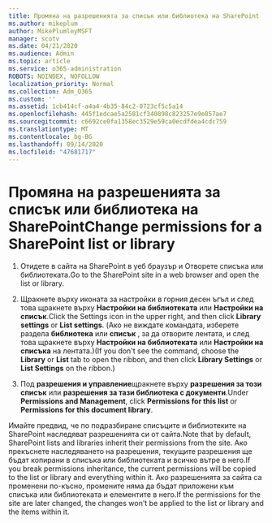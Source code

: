 ```yaml
---
title: Промяна на разрешенията за списък или библиотека на SharePoint
ms.author: mikeplum
author: MikePlumleyMSFT
manager: scotv
ms.date: 04/21/2020
ms.audience: Admin
ms.topic: article
ms.service: o365-administration
ROBOTS: NOINDEX, NOFOLLOW
localization_priority: Normal
ms.collection: Adm_O365
ms.custom: ''
ms.assetid: 1cb414cf-a4a4-4b35-84c2-0723cf5c5a14
ms.openlocfilehash: 445f1edcae5a2581cf340898c823257e9e857ae7
ms.sourcegitcommit: c6692ce0fa1358ec3529e59ca0ecdfdea4cdc759
ms.translationtype: MT
ms.contentlocale: bg-BG
ms.lasthandoff: 09/14/2020
ms.locfileid: "47681717"
---
```

# <a name="change-permissions-for-a-sharepoint-list-or-library"></a><span data-ttu-id="7c262-102">Промяна на разрешенията за списък или библиотека на SharePoint</span><span class="sxs-lookup"><span data-stu-id="7c262-102">Change permissions for a SharePoint list or library</span></span>

1. <span data-ttu-id="7c262-103">Отидете в сайта на SharePoint в уеб браузър и Отворете списъка или библиотеката.</span><span class="sxs-lookup"><span data-stu-id="7c262-103">Go to the SharePoint site in a web browser and open the list or library.</span></span>
    
2. <span data-ttu-id="7c262-104">Щракнете върху иконата за настройки в горния десен ъгъл и след това щракнете върху **Настройки на библиотеката** или **Настройки на списък**.</span><span class="sxs-lookup"><span data-stu-id="7c262-104">Click the Settings icon in the upper right, and then click **Library settings** or **List settings**.</span></span> <span data-ttu-id="7c262-105">(Ако не виждате командата, изберете раздела **библиотека** или **списък** , за да отворите лентата, и след това щракнете върху **Настройки на библиотеката** или **Настройки на списъка** на лентата.)</span><span class="sxs-lookup"><span data-stu-id="7c262-105">(If you don't see the command, choose the **Library** or **List** tab to open the ribbon, and then click **Library Settings** or **List Settings** on the ribbon.)</span></span> 
    
3. <span data-ttu-id="7c262-106">Под **разрешения и управление**щракнете върху **разрешения за този списък** или **разрешения за тази библиотека с документи**.</span><span class="sxs-lookup"><span data-stu-id="7c262-106">Under **Permissions and Management**, click **Permissions for this list** or **Permissions for this document library**.</span></span>
    
<span data-ttu-id="7c262-107">Имайте предвид, че по подразбиране списъците и библиотеките на SharePoint наследяват разрешенията си от сайта.</span><span class="sxs-lookup"><span data-stu-id="7c262-107">Note that by default, SharePoint lists and libraries inherit their permissions from the site.</span></span> <span data-ttu-id="7c262-108">Ако прекъснете наследяването на разрешения, текущите разрешения ще бъдат копирани в списъка или библиотеката и всичко вътре в него.</span><span class="sxs-lookup"><span data-stu-id="7c262-108">If you break permissions inheritance, the current permissions will be copied to the list or library and everything within it.</span></span> <span data-ttu-id="7c262-109">Ако разрешенията за сайта са променени по-късно, промените няма да бъдат приложени към списъка или библиотеката и елементите в него.</span><span class="sxs-lookup"><span data-stu-id="7c262-109">If the permissions for the site are later changed, the changes won't be applied to the list or library and the items within it.</span></span>
  

